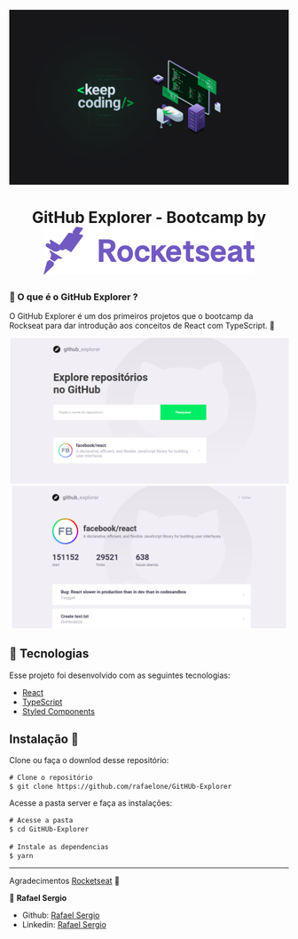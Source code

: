 ![](assets/wallpaper.png)

<h1 align="center">
  GitHub Explorer - Bootcamp by <img src="assets/rocketseat.svg">
</h1>

### 🚀 O que é o GitHub Explorer ?

O GitHub Explorer é um dos primeiros projetos que o bootcamp da Rockseat para dar introdução aos conceitos de React com TypeScript. 💜

<p align="center">

<img src="assets/home.png">
<img src="assets/page.png">

</p>

## 🚀 Tecnologias

Esse projeto foi desenvolvido com as seguintes tecnologias:

- [React](https://reactjs.org)
- [TypeScript](https://www.typescriptlang.org/)
- [Styled Components](https://styled-components.com/)

## Instalação 👻

Clone ou faça o downlod desse repositório:

```
# Clone o repositório
$ git clone https://github.com/rafaelone/GitHUb-Explorer
```

Acesse a pasta server e faça as instalações:

```
# Acesse a pasta
$ cd GitHUb-Explorer

# Instale as dependencias
$ yarn
```

---

Agradecimentos [Rocketseat](https://rocketseat.com.br/) 🚀

👤 **Rafael Sergio**

- Github: [Rafael Sergio](https://github.com/rafaelone)
- Linkedin: [Rafael Sergio](https://www.linkedin.com/in/rafael-sergio-982951103/)
